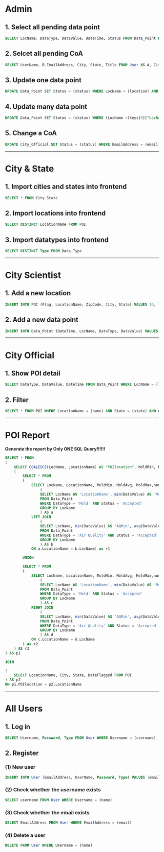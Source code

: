 # Admin
## 1. Select all pending data point	
```sql
SELECT LocName, DataType, DataValue, DateTime, Status FROM Data_Point WHERE Status = 'Pending'
```
## 2. Selcet all pending CoA
```sql
SELECT UserName, B.EmailAddress, City, State, Title FROM User AS A, City_Official AS B WHERE Status = 'Pending' AND A.EmailAddress = B.EmailAddress
```
## 3. Update one data point	
```sql
UPDATE Data_Point SET Status = (status) WHERE LocName = (location) AND DateTime = (date_time)
```
## 4. Update many data point
```sql
UPDATE Data_Point SET Status = (status) WHERE (LocName =(keys[0]["LocName"]) AND DateTime = (keys[0]["DateTime"])) OR (LocName = (keys[i]["LocName"]) AND DateTime = (keys[i]["DateTime"]))
```


## 5. Change a CoA
```sql
UPDATE City_Official SET Status = (status) WHERE EmailAddress = (email)
```


***
# City & State
## 1. Import cities and states into frontend
```sql
SELECT * FROM City_State
```
## 2. Import locations into frontend
```sql 
SELECT DISTINCT LocationName FROM POI
```
## 3. Import datatypes into frontend
```sql
SELECT DISTINCT Type FROM Data_Type
```
***
# City Scientist
## 1. Add a new location
```sql
INSERT INTO POI (Flag, LocationName, ZipCode, City, State) VALUES (0, locationname, zipcode, city, state)
```
## 2. Add a new data point
```sql
INSERT INTO Data_Point (DateTime, LocName, DataType, DataValue) VALUES (Formalized_DateTime, locationname, datatype, value)
```
***
# City Official
## 1. Show POI detail
```sql
SELECT DataType, DataValue, DateTime FROM Data_Point WHERE LocName = (locname) AND DataType = (dataType) AND DataValue BETWEEN (dataValue[0]) AND (dataValue[1]) AND DateTime BETWEEN (Formalized_DateTime[0]) AND (Formalized_DateTime[1]) AND Status = 'Accepted' ORDER BY DateTime
```
## 2. Filter
```sql
SELECT * FROM POI WHERE LocationName = (name) AND State = (state) AND City = (city) AND ZipCode = (zipCode) AND Flag = (flag) AND DateFlagged BETWEEN (Formalized_Date[0]) AND (Formalized_Date[1]) AND Status = 'Accepted' ORDER BY DateTime
```
***
# POI Report

**Generate the report by Only ONE SQL Query!!!!!!**

```sql
SELECT * FROM 
(
	SELECT COALESCE(LocName, LocationName) AS "POIlocation", MoldMin, MoldAvg, MoldMax, AQMin, AQAvg, AQMax, (COALESCE(numofMold,0) + COALESCE(numofAQ,0)) AS "numOfDataPoint" FROM
	(
		SELECT * FROM 
		(	
			SELECT LocName, LocationName, MoldMin, MoldAvg, MoldMax,numofMold, AQMin, AQAvg, AQMax, numofAQ FROM 
				(
				SELECT LocName AS 'LocationName', min(DataValue) AS 'MoldMin', avg(DataValue) AS 'MoldAvg', max(DataValue) AS 'MoldMax', count(*) AS 'numofMold' 
				FROM Data_Point 
				WHERE DataType = 'Mold' AND Status = 'Accepted'
				GROUP BY LocName
				) AS a
			LEFT JOIN
				(
				SELECT LocName, min(DataValue) AS 'AQMin', avg(DataValue) AS 'AQAvg', max(DataValue) AS 'AQMax', count(*) AS 'numofAQ' 
				FROM Data_Point 
				WHERE DataType = 'Air Quality' AND Status = 'Accepted'
				GROUP BY LocName
				) AS b
			ON a.LocationName = b.LocName) as r1

		UNION

		SELECT * FROM 
		(	
			SELECT LocName, LocationName, MoldMin, MoldAvg, MoldMax,numofMold, AQMin, AQAvg, AQMax, numofAQ FROM 
				(
				SELECT LocName AS 'LocationName', min(DataValue) AS 'MoldMin', avg(DataValue) AS 'MoldAvg', max(DataValue) AS 'MoldMax', count(*) AS 'numofMold' 
				FROM Data_Point 
				WHERE DataType = 'Mold' AND Status = 'Accepted' 
				GROUP BY LocName
				) AS c
			RIGHT JOIN
				(
				SELECT LocName, min(DataValue) AS 'AQMin', avg(DataValue) AS 'AQAvg', max(DataValue) AS 'AQMax', count(*) AS 'numofAQ' 
				FROM Data_Point 
				WHERE DataType = 'Air Quality' AND Status = 'Accepted'
				GROUP BY LocName
				) AS d
			ON c.LocationName = d.LocName
		) as r2
	) AS r3
) AS p1

JOIN

(
	SELECT LocationName, City, State, DateFlagged FROM POI
) AS p2
ON p1.POIlocation = p2.LocationName 
```





***
# All Users
## 1. Log in
```sql
SELECT Username, Password, Type FROM User WHERE Username = (username)
```
## 2. Register
### (1) New user
```sql
INSERT INTO User (EmailAddress, UserName, Password, Type) VALUES (email, name, pwd, utype)
```
### (2) Check whether the username exists
```sql
SELECT username FROM User WHERE Username = (name)
```
### (3) Check whether the email exists
```sql
SELECT EmailAddress FROM User WHERE EmailAddress = (email)
```
### (4) Delete a user
```sql
DELETE FROM User WHERE Username = (name)
```
